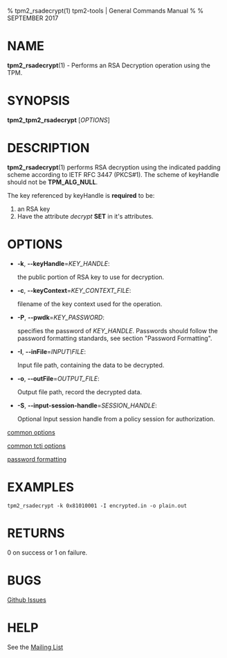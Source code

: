 % tpm2_rsadecrypt(1) tpm2-tools | General Commands Manual
%
% SEPTEMBER 2017

# NAME

**tpm2_rsadecrypt**(1) - Performs an RSA Decryption operation using the TPM.

# SYNOPSIS

**tpm2_tpm2_rsadecrypt** [*OPTIONS*]

# DESCRIPTION

**tpm2_rsadecrypt**(1) performs RSA decryption using the indicated padding scheme according to
IETF RFC 3447 (PKCS#1). The scheme of keyHandle should not be **TPM_ALG_NULL**.

The key referenced by keyHandle is **required** to be:

1. an RSA key
2. Have the attribute *decrypt* **SET** in it's attributes.

# OPTIONS

  * **-k**, **--keyHandle**=_KEY\_HANDLE_:

    the public portion of RSA key to use for decryption.

  * **-c**, **--keyContext**=_KEY\_CONTEXT\_FILE_:

    filename of the key context used for the operation.

  * **-P**, **--pwdk**=_KEY\_PASSWORD_:

    specifies the password of _KEY\_HANDLE_. Passwords should follow the
    password formatting standards, see section "Password Formatting".

  * **-I**, **--inFile**=_INPUT\FILE_:

    Input file path, containing the data to be decrypted.

  * **-o**, **--outFile**=_OUTPUT\_FILE_:

    Output file path, record the decrypted data.

  * **-S**, **--input-session-handle**=_SESSION\_HANDLE_:

    Optional Input session handle from a policy session for authorization.

[common options](common/options.md)

[common tcti options](common/tcti.md)

[password formatting](common/password.md)

# EXAMPLES

```
tpm2_rsadecrypt -k 0x81010001 -I encrypted.in -o plain.out
```

# RETURNS

0 on success or 1 on failure.

# BUGS

[Github Issues](https://github.com/01org/tpm2-tools/issues)

# HELP

See the [Mailing List](https://lists.01.org/mailman/listinfo/tpm2)